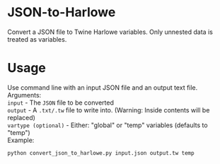 # JSON-to-Harlowe
Convert a JSON file to Twine Harlowe variables. Only unnested data is treated as variables.
# Usage
Use command line with an input JSON file and an output text file.<br>
Arguments:<br>
`input` - The `JSON` file to be converted<br>
`output` - A `.txt/.tw` file to write into. (Warning: Inside contents will be replaced)<br>
`vartype (optional)` - Either: "global" or "temp" variables (defaults to "temp")<br>
Example:
```bash
python convert_json_to_harlowe.py input.json output.tw temp
```
